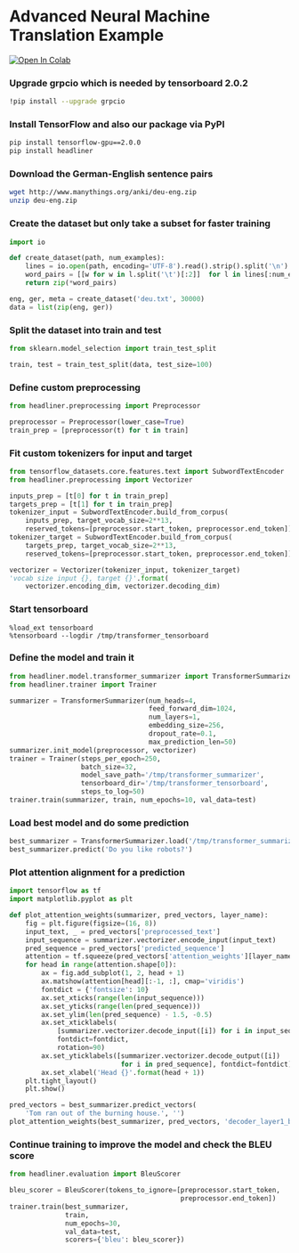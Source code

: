 # Advanced Neural Machine Translation Example

[![Open In Colab](https://colab.research.google.com/assets/colab-badge.svg)](https://colab.research.google.com/github/as-ideas/headliner/blob/master/notebooks/Advanced_Neural_Machine_Translation_Example.ipynb)

### Upgrade grpcio which is needed by tensorboard 2.0.2
```bash
!pip install --upgrade grpcio
```

### Install TensorFlow and also our package via PyPI
```bash
pip install tensorflow-gpu==2.0.0
pip install headliner
```

### Download the German-English sentence pairs
```bash
wget http://www.manythings.org/anki/deu-eng.zip
unzip deu-eng.zip
```

### Create the dataset but only take a subset for faster training
```python
import io

def create_dataset(path, num_examples):
    lines = io.open(path, encoding='UTF-8').read().strip().split('\n')
    word_pairs = [[w for w in l.split('\t')[:2]]  for l in lines[:num_examples]]
    return zip(*word_pairs)

eng, ger, meta = create_dataset('deu.txt', 30000)
data = list(zip(eng, ger))
```

### Split the dataset into train and test
```python
from sklearn.model_selection import train_test_split

train, test = train_test_split(data, test_size=100)
```

### Define custom preprocessing
```python
from headliner.preprocessing import Preprocessor

preprocessor = Preprocessor(lower_case=True)
train_prep = [preprocessor(t) for t in train]
```

### Fit custom tokenizers for input and target
```python
from tensorflow_datasets.core.features.text import SubwordTextEncoder
from headliner.preprocessing import Vectorizer

inputs_prep = [t[0] for t in train_prep]
targets_prep = [t[1] for t in train_prep]
tokenizer_input = SubwordTextEncoder.build_from_corpus(
    inputs_prep, target_vocab_size=2**13,
    reserved_tokens=[preprocessor.start_token, preprocessor.end_token])
tokenizer_target = SubwordTextEncoder.build_from_corpus(
    targets_prep, target_vocab_size=2**13, 
    reserved_tokens=[preprocessor.start_token, preprocessor.end_token])

vectorizer = Vectorizer(tokenizer_input, tokenizer_target)
'vocab size input {}, target {}'.format(
    vectorizer.encoding_dim, vectorizer.decoding_dim)
```

### Start tensorboard
```
%load_ext tensorboard
%tensorboard --logdir /tmp/transformer_tensorboard
```

### Define the model and train it
```python
from headliner.model.transformer_summarizer import TransformerSummarizer
from headliner.trainer import Trainer

summarizer = TransformerSummarizer(num_heads=4,
                                   feed_forward_dim=1024,
                                   num_layers=1,
                                   embedding_size=256,
                                   dropout_rate=0.1,
                                   max_prediction_len=50)
summarizer.init_model(preprocessor, vectorizer)
trainer = Trainer(steps_per_epoch=250,
                  batch_size=32,
                  model_save_path='/tmp/transformer_summarizer',
                  tensorboard_dir='/tmp/transformer_tensorboard',
                  steps_to_log=50)
trainer.train(summarizer, train, num_epochs=10, val_data=test)
```

### Load best model and do some prediction
```python
best_summarizer = TransformerSummarizer.load('/tmp/transformer_summarizer')
best_summarizer.predict('Do you like robots?')
```

### Plot attention alignment for a prediction
```python
import tensorflow as tf
import matplotlib.pyplot as plt

def plot_attention_weights(summarizer, pred_vectors, layer_name):
    fig = plt.figure(figsize=(16, 8))
    input_text, _ = pred_vectors['preprocessed_text']
    input_sequence = summarizer.vectorizer.encode_input(input_text)
    pred_sequence = pred_vectors['predicted_sequence']
    attention = tf.squeeze(pred_vectors['attention_weights'][layer_name])
    for head in range(attention.shape[0]):
        ax = fig.add_subplot(1, 2, head + 1)
        ax.matshow(attention[head][:-1, :], cmap='viridis')
        fontdict = {'fontsize': 10}
        ax.set_xticks(range(len(input_sequence)))
        ax.set_yticks(range(len(pred_sequence)))
        ax.set_ylim(len(pred_sequence) - 1.5, -0.5)
        ax.set_xticklabels(
            [summarizer.vectorizer.decode_input([i]) for i in input_sequence],
            fontdict=fontdict,
            rotation=90)
        ax.set_yticklabels([summarizer.vectorizer.decode_output([i]) 
                            for i in pred_sequence], fontdict=fontdict)
        ax.set_xlabel('Head {}'.format(head + 1))
    plt.tight_layout()
    plt.show()

pred_vectors = best_summarizer.predict_vectors(
    'Tom ran out of the burning house.', '')
plot_attention_weights(best_summarizer, pred_vectors, 'decoder_layer1_block2')
```

### Continue training to improve the model and check the BLEU score
```python
from headliner.evaluation import BleuScorer

bleu_scorer = BleuScorer(tokens_to_ignore=[preprocessor.start_token, 
                                           preprocessor.end_token])
trainer.train(best_summarizer, 
              train, 
              num_epochs=30, 
              val_data=test, 
              scorers={'bleu': bleu_scorer})
```

